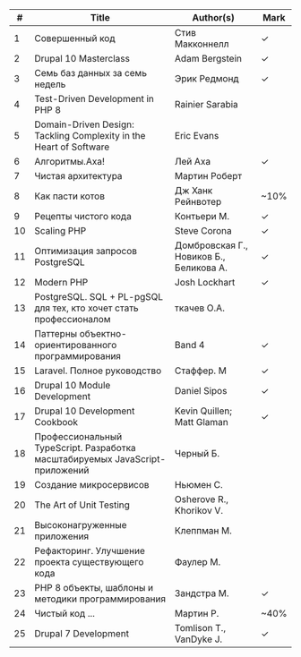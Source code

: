 | # | Title | Author(s) | Mark |
| - | -------- | ------- | ----- |
| 1 | Совершенный код | Стив Макконнелл | &check; |
| 2 | Drupal 10 Masterclass | Adam Bergstein | &check; |
| 3 | Семь баз данных за семь недель | Эрик Редмонд | &check; |
| 4 | Test-Driven Development in PHP 8 | Rainier Sarabia ||
| 5 | Domain-Driven Design: Tackling Complexity in the Heart of Software | Eric Evans ||
| 6 | Алгоритмы.Аха! | Лей Аха | &check; |
| 7 | Чистая архитектура | Мартин Роберт | |
| 8 | Как пасти котов | Дж Ханк Рейнвотер | ~10% |
| 9 | Рецепты чистого кода | Контьери М. | &check; |
| 10 | Scaling PHP | Steve Corona | &check; |
| 11 | Оптимизация запросов PostgreSQL | Домбровская Г., Новиков Б., Беликова А. | &check; |
| 12 | Modern PHP | Josh Lockhart | &check; |
| 13 | PostgreSQL. SQL + PL-pgSQL для тех, кто хочет стать профессионалом | ткачев О.А. ||
| 14 | Паттерны объектно-ориентированного программирования | Band 4 | &check; |
| 15 | Laravel. Полное руководство | Стаффер. М | &check; |
| 16 | Drupal 10 Module Development | Daniel Sipos |&check;|
| 17 | Drupal 10 Development Cookbook | Kevin Quillen; Matt Glaman | &check; |
| 18 | Профессиональный TypeScript. Разработка масштабируемых JavaScript-приложений | Черный Б. | |
| 19 | Создание микросервисов | Ньюмен С. ||
| 20 | The Art of Unit Testing | Osherove R., Khorikov V. ||
| 21 | Высоконагруженные приложения | Клеппман М. ||
| 22 | Рефакторинг. Улучшение проекта существующего кода | Фаулер М. ||
| 23 | PHP 8 объекты, шаблоны и методики программирования | Зандстра М. | &check; |
| 24 | Чистый код ... | Мартин Р. | ~40% | 
| 25 | Drupal 7 Development | Tomlison T., VanDyke J.| &check; |
